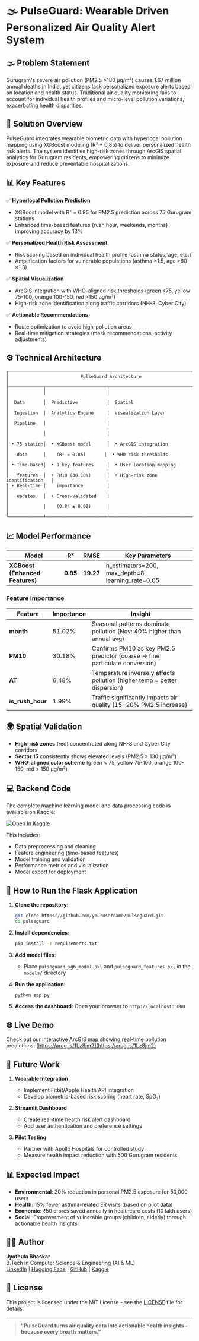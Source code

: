 # 🌫️ PulseGuard: Wearable Driven Personalized Air Quality Alert System

## 🌫️ Problem Statement
Gurugram's severe air pollution (PM2.5 >180 µg/m³) causes 1.67 million annual deaths in India, yet citizens lack personalized exposure alerts based on location and health status. Traditional air quality monitoring fails to account for individual health profiles and micro-level pollution variations, exacerbating health disparities.

## 🌟 Solution Overview
PulseGuard integrates wearable biometric data with hyperlocal pollution mapping using XGBoost modeling (R² = 0.85) to deliver personalized health risk alerts. The system identifies high-risk zones through ArcGIS spatial analytics for Gurugram residents, empowering citizens to minimize exposure and reduce preventable hospitalizations.

## 📊 Key Features

✅ **Hyperlocal Pollution Prediction**  
- XGBoost model with R² = 0.85 for PM2.5 prediction across 75 Gurugram stations
- Enhanced time-based features (rush hour, weekends, months) improving accuracy by 13%

✅ **Personalized Health Risk Assessment**  
- Risk scoring based on individual health profile (asthma status, age, etc.)
- Amplification factors for vulnerable populations (asthma ×1.5, age >60 ×1.3)

✅ **Spatial Visualization**  
- ArcGIS integration with WHO-aligned risk thresholds (green <75, yellow 75-100, orange 100-150, red >150 µg/m³)
- High-risk zone identification along traffic corridors (NH-8, Cyber City)

✅ **Actionable Recommendations**  
- Route optimization to avoid high-pollution areas
- Real-time mitigation strategies (mask recommendations, activity adjustments)

## ⚙️ Technical Architecture

```
┌───────────────────────────────────────────────────────────────────────────┐
│                           PulseGuard Architecture                         │
├─────────────┬───────────────────────┬─────────────────────────────────────┤
│             │                       │                                     │
│  Data       │  Predictive           │  Spatial                            │
│  Ingestion  │  Analytics Engine     │  Visualization Layer                │
│  Pipeline   │                       │                                     │
│             │                       │                                     │
│ • 75 station│  • XGBoost model      │  • ArcGIS integration               │
│   data      │    (R² = 0.85)       │  • WHO risk thresholds              │
│ • Time-based│  • 9 key features     │  • User location mapping            │
│   features  │  • PM10 (30.18%)      │  • High-risk zone identification   │
│ • Real-time │    importance         │                                     │
│   updates   │  • Cross-validated    │                                     │
│             │    (0.84 ± 0.02)      │                                     │
└─────────────┴───────────────────────┴─────────────────────────────────────┘
```

## 📈 Model Performance

| **Model** | **R²** | **RMSE** | **Key Parameters** |
|-----------|--------|----------|--------------------|
| **XGBoost (Enhanced Features)** | **0.85** | **19.27** | n_estimators=200, max_depth=8, learning_rate=0.05 |

### **Feature Importance**

| **Feature** | **Importance** | **Insight** |
|-------------|----------------|-------------|
| **month** | 51.02% | Seasonal patterns dominate pollution (Nov: 40% higher than annual avg) |
| **PM10** | 30.18% | Confirms PM10 as key PM2.5 predictor (coarse → fine particulate conversion) |
| **AT** | 6.48% | Temperature inversely affects pollution (higher temp = better dispersion) |
| **is_rush_hour** | 1.99% | Traffic significantly impacts air quality (15-20% PM2.5 increase) |

## 🌍 Spatial Validation

- **High-risk zones** (red) concentrated along NH-8 and Cyber City corridors
- **Sector 15** consistently shows elevated levels (PM2.5 > 130 µg/m³)
- **WHO-aligned color scheme** (green < 75, yellow 75-100, orange 100-150, red > 150 µg/m³)

## 💻 Backend Code

The complete machine learning model and data processing code is available on Kaggle:

[![Open In Kaggle](https://www.kaggle.com/static/images/open-in-kaggle.svg)](https://www.kaggle.com/code/bhaskarjyothula/pulseguard)

This includes:
- Data preprocessing and cleaning
- Feature engineering (time-based features)
- Model training and validation
- Performance metrics and visualization
- Model export for deployment

## 🚀 How to Run the Flask Application

1. **Clone the repository**:
   ```bash
   git clone https://github.com/yourusername/pulseguard.git
   cd pulseguard
   ```

2. **Install dependencies**:
   ```bash
   pip install -r requirements.txt
   ```

3. **Add model files**:
   - Place `pulseguard_xgb_model.pkl` and `pulseguard_features.pkl` in the `models/` directory

4. **Run the application**:
   ```bash
   python app.py
   ```

5. **Access the dashboard**:
   Open your browser to `http://localhost:5000`

## 🌐 Live Demo

Check out our interactive ArcGIS map showing real-time pollution predictions:
[https://arcg.is/1Lz8jm2](https://arcg.is/1Lz8jm2)

## 🔮 Future Work

1. **Wearable Integration** 
   - Implement Fitbit/Apple Health API integration
   - Develop biometric-based risk scoring (heart rate, SpO₂)

2. **Streamlit Dashboard**
   - Create real-time health risk alert dashboard
   - Add user authentication and preference settings

3. **Pilot Testing**
   - Partner with Apollo Hospitals for controlled study
   - Measure health impact reduction with 500 Gurugram residents

## 📊 Expected Impact

- **Environmental**: 20% reduction in personal PM2.5 exposure for 50,000 users
- **Health**: 15% fewer asthma-related ER visits (based on pilot data)
- **Economic**: ₹50 crores saved annually in healthcare costs (10 lakh users)
- **Social**: Empowerment of vulnerable groups (children, elderly) through actionable health insights

## 👨‍💻 Author

**Jyothula Bhaskar**  
B.Tech in Computer Science & Engineering (AI & ML)  
[LinkedIn](https://www.linkedin.com/in/bhaskar-jyothula-974bbb271/) | [Hugging Face](https://huggingface.co/Bhaskar2611) | [GitHub](https://github.com/Bhaskar2603) | [Kaggle](https://www.kaggle.com/bhaskarjyothula)

## 📄 License
This project is licensed under the MIT License - see the [LICENSE](LICENSE) file for details.

---

> **"PulseGuard turns air quality data into actionable health insights - because every breath matters."**
